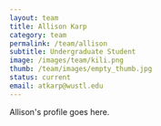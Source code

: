 ```yaml
---
layout: team
title: Allison Karp
category: team
permalink: /team/allison
subtitle: Undergraduate Student
image: /images/team/kili.png
thumb: /team/images/empty_thumb.jpg
status: current
email: atkarp@wustl.edu
---
```


Allison's profile goes here.
